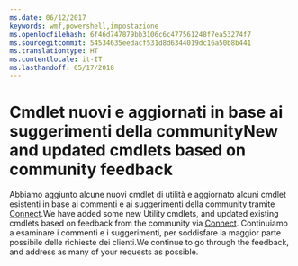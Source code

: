 ```yaml
---
ms.date: 06/12/2017
keywords: wmf,powershell,impostazione
ms.openlocfilehash: 6f46d747879bb3106c6c477561248f7ea53274f7
ms.sourcegitcommit: 54534635eedacf531d8d6344019dc16a50b8b441
ms.translationtype: HT
ms.contentlocale: it-IT
ms.lasthandoff: 05/17/2018
---
```

# <a name="new-and-updated-cmdlets-based-on-community-feedback"></a><span data-ttu-id="3ef92-102">Cmdlet nuovi e aggiornati in base ai suggerimenti della community</span><span class="sxs-lookup"><span data-stu-id="3ef92-102">New and updated cmdlets based on community feedback</span></span>
<span data-ttu-id="3ef92-103">Abbiamo aggiunto alcune nuovi cmdlet di utilità e aggiornato alcuni cmdlet esistenti in base ai commenti e ai suggerimenti della community tramite [Connect](https://connect.microsoft.com/powershell).</span><span class="sxs-lookup"><span data-stu-id="3ef92-103">We have added some new Utility cmdlets, and updated existing cmdlets based on feedback from the community via [Connect](https://connect.microsoft.com/powershell).</span></span> <span data-ttu-id="3ef92-104">Continuiamo a esaminare i commenti e i suggerimenti, per soddisfare la maggior parte possibile delle richieste dei clienti.</span><span class="sxs-lookup"><span data-stu-id="3ef92-104">We continue to go through the feedback, and address as many of your requests as possible.</span></span>
